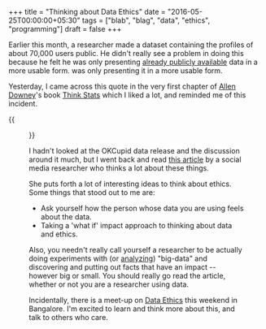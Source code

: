 +++
title = "Thinking about Data Ethics"
date = "2016-05-25T00:00:00+05:30"
tags = ["blab", "blag", "data", "ethics", "programming"]
draft = false
+++

Earlier this month, a researcher made a dataset containing the profiles of about
70,000 users public. He didn't really see a problem in doing this because he
felt he was only presenting [already publicly available](https://twitter.com/KirkegaardEmil/status/730449904909324289) data in a more usable
form. was only presenting it in a more usable form.

Yesterday, I came across this quote in the very first chapter of [Allen Downey](https://twitter.com/allendowney)'s
book [Think Stats](http://greenteapress.com/thinkstats2/index.html) which I liked a lot, and reminded me of this incident.

{{<figure src="//c2.staticflickr.com/8/7193/26969166130_58e4865f47_b.jpg">}}

I hadn't looked at the OKCupid data release and the discussion around it much,
but I went back and read [this article](https://points.datasociety.net/okcupid-data-release-fiasco-ba0388348cd#.u8xxlkqsv) by a social media researcher who thinks a
lot about these things.

She puts forth a lot of interesting ideas to think about ethics. Some things
that stood out to me are:

-   Ask yourself how the person whose data you are using feels about the data.
-   Taking a 'what if' impact approach to thinking about data and ethics.

Also, you needn't really call yourself a researcher to be actually doing
experiments with (or [analyzing](http://www.npr.org/2016/05/17/478266839/this-is-your-brain-on-uber)) "big-data" and discovering and putting out facts
that have an impact -- however big or small. You should really go read the
article, whether or not you are a researcher using data.

Incidentally, there is a meet-up on [Data Ethics](http://www.meetup.com/DataKind-Bangalore/events/231310093/) this weekend in Bangalore. I'm
excited to learn and think more about this, and talk to others who care.
